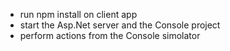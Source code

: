 * run npm install on client app 
* start the Asp.Net server and the Console project
* perform actions from the Console simolator
